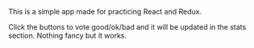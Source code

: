 This is a simple app made for practicing React and Redux.

Click the buttons to vote good/ok/bad and it will be updated in the stats section.
Nothing fancy but it works.

